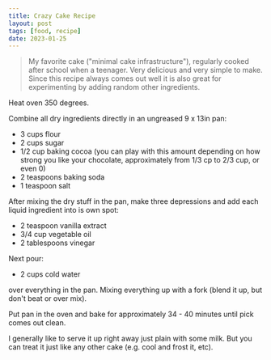 ```yaml
---
title: Crazy Cake Recipe
layout: post
tags: [food, recipe]
date: 2023-01-25
---
```


> My favorite cake ("minimal cake infrastructure"), regularly cooked after school when a teenager. 
> Very delicious and very simple to make.
> Since this recipe always comes out well it is also great for experimenting by adding random other ingredients. 

Heat oven 350 degrees.

Combine all dry ingredients directly in an ungreased 9 x 13in pan:

- 3 cups flour
- 2 cups sugar
- 1/2 cup baking cocoa (you can play with this amount depending on how strong you like your chocolate, approximately from 1/3 cp to 2/3 cup, or even 0)
- 2 teaspoons baking soda
- 1 teaspoon salt

After mixing the dry stuff in the pan, make three depressions and add each liquid ingredient into is own spot:

- 2 teaspoon vanilla extract
- 3/4 cup vegetable oil
- 2 tablespoons vinegar

Next pour:

- 2 cups cold water

over everything in the pan.
Mixing everything up with a fork (blend it up, but don't beat or over mix). 

Put pan in the oven and bake for approximately 34 - 40 minutes until pick comes out clean.

I generally like to serve it up right away just plain with some milk.
But you can treat it just like any other cake (e.g. cool and frost it, etc).
